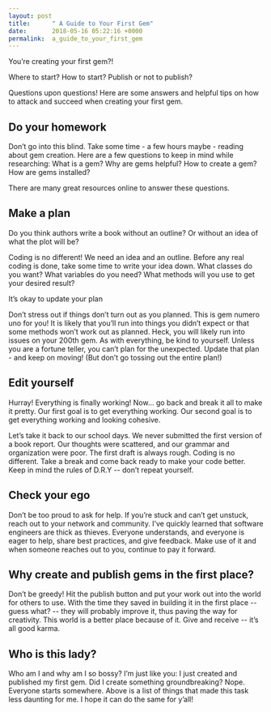 ```yaml
---
layout: post
title:      " A Guide to Your First Gem"
date:       2018-05-16 05:22:16 +0000
permalink:  a_guide_to_your_first_gem
---
```




You’re creating your first gem?! 

Where to start? How to start? Publish or not to publish? 

Questions upon questions!  Here are some answers and helpful tips on how to attack and succeed when creating your first gem. 


##  Do your homework

Don’t go into this blind. Take some time - a few hours maybe - reading about gem creation. Here are a few questions to keep in mind while researching:
What is a gem?
Why are gems helpful?
How to create a gem?
How are gems installed?

There are many great resources online to answer these questions.


## Make a plan

Do you think authors write a book without an outline? Or without an idea of what the plot will be? 

Coding is no different! We need an idea and an outline. Before any real coding is done, take some time to write your idea down. What classes do you want? What variables do you need? What methods will you use to get your desired result? 

It’s okay to update your plan

Don’t stress out if things don’t turn out as you planned. This is gem numero uno for you! It is likely that you’ll run into things you didn’t expect or that some methods won’t work out as planned. Heck, you will likely run into issues on your 200th gem. As with everything, be kind to yourself. Unless you are a fortune teller, you can’t plan for the unexpected. Update that plan - and keep on moving! (But don’t go tossing out the entire plan!)
 
 
 ## Edit yourself

Hurray! Everything is finally working! Now... go back and break it all to make it pretty. Our first goal is to get everything working. Our second goal is to get everything working and looking cohesive. 

Let’s take it back to our school days. We never submitted the first version of a book report. Our thoughts were scattered, and our grammar and organization were poor. The first draft is always rough. Coding is no different. Take a break and come back ready to make your code better. Keep in mind the rules of D.R.Y -- don’t repeat yourself.


## Check your ego

Don’t be too proud to ask for help. If you’re stuck and can’t get unstuck, reach out to your network and community. I’ve quickly learned that software engineers are thick as thieves. Everyone understands, and everyone is eager to help, share best practices, and give feedback. Make use of it and when someone reaches out to you, continue to pay it forward. 


## Why create and publish gems in the first place? 

Don’t be greedy! Hit the publish button and put your work out into the world for others to use. With the time they saved in building it in the first place -- guess what? -- they will probably improve it, thus paving the way for creativity. This world is a better place because of it. Give and receive -- it’s all good karma. 


## Who is this lady? 

Who am I and why am I so bossy? I’m just like you: I just created and published my first gem. Did I create something groundbreaking? Nope. Everyone starts somewhere. Above is a list of things that made this task less daunting for me. I hope it can do the same for y’all! 


